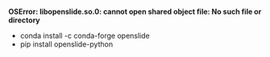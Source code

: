**OSError: libopenslide.so.0: cannot open shared object file: No such file or directory**
- conda install -c conda-forge openslide
- pip install openslide-python
